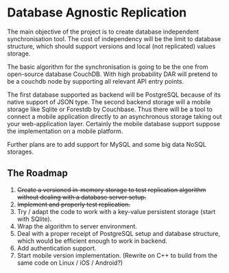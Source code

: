 Database Agnostic Replication
=============================

The main objective of the project is to create database independent
synchronisation tool. The cost of independency will be the limit to database
structure, which should support versions and local (not replicated) values
storage.

The basic algorithm for the synchronisation is going to be the one from
open-source database CouchDB. With high probability DAR will pretend to be
a couchdb node by supporting all relevant API entry points.

The first database supported as backend will be PostgreSQL because of its
native support of JSON type. The second backend storage will a mobile
storage like Sqlite or Forestdb by Couchbase. Thus there will be a tool
to connect a mobile application directly to an asynchronous storage taking out
your web-application layer. Certainly the mobile database support suppose
the implementation on a mobile platform.

Further plans are to add support for MySQL and some big data NoSQL storages.

The Roadmap
-----------

1. ~~Create a versioned in-memory storage to test replication algorithm without dealing with a database server setup.~~
2. ~~Implement and properly test replication.~~
3. Try / adapt the code to work with a key-value persistent storage (start with SQlite).
4. Wrap the algorithm to server environment.
5. Deal with a proper receipt of PostgreSQL setup and database structure, which would be efficient enough to work in backend.
6. Add authentication support.
7. Start mobile version implementation. (Rewrite on C++ to build from the same code on Linux / iOS / Android?)
